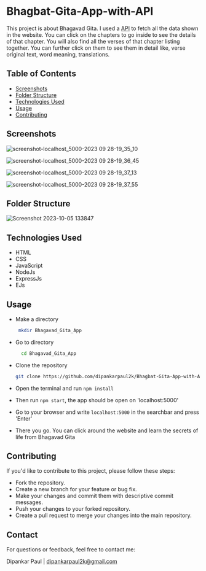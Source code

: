 # Bhagbat-Gita-App-with-API

This project is about Bhagavad Gita. I used a [API](https://rapidapi.com/bhagavad-gita-bhagavad-gita-default/api/bhagavad-gita3) to fetch all the data shown in the website. You can click on the chapters to go inside to see the details of that chapter. You will also find all the verses of that chapter listing together. You can further click on them to see them in detail like, verse original text, word meaning, translations.

## Table of Contents

- [Screenshots](#screenshots)
- [Folder Structure](#folder-structure)
- [Technologies Used](#technologies-used)
- [Usage](#usage)
- [Contributing](#contributing)

## Screenshots

![screenshot-localhost_5000-2023 09 28-19_35_10](https://github.com/dipankarpaul2k/Bhagbat-Gita-App-with-API/assets/136841290/2cc48b69-608b-4cab-85d8-48f2f221fa1f)

![screenshot-localhost_5000-2023 09 28-19_36_45](https://github.com/dipankarpaul2k/Bhagbat-Gita-App-with-API/assets/136841290/71706c29-ecd2-49b4-89a1-5b2f302af3d0)

![screenshot-localhost_5000-2023 09 28-19_37_13](https://github.com/dipankarpaul2k/Bhagbat-Gita-App-with-API/assets/136841290/446898f6-193e-47dd-9dd0-422571c1c057)

![screenshot-localhost_5000-2023 09 28-19_37_55](https://github.com/dipankarpaul2k/Bhagbat-Gita-App-with-API/assets/136841290/87afa216-da53-433c-8e2c-6cec1b4ec9ee)

## Folder Structure

![Screenshot 2023-10-05 133847](https://github.com/dipankarpaul2k/Bhagbat-Gita-App-with-API/assets/136841290/7241a0a5-e6a0-4429-8fcb-6a70ca85a481)


## Technologies Used

- HTML
- CSS
- JavaScript
- NodeJs
- ExpressJs
- EJs

## Usage

- Make a directory

  ```bash
   mkdir Bhagavad_Gita_App
  ```

- Go to directory

  ```bash
    cd Bhagavad_Gita_App
  ```

- Clone the repository

  ```bash
  git clone https://github.com/dipankarpaul2k/Bhagbat-Gita-App-with-API.git
  ```

- Open the terminal and run `npm install`
- Then run `npm start`, the app should be open on 'localhost:5000'
- Go to your browser and write `localhost:5000` in the searchbar and press 'Enter'
- There you go. You can click around the website and learn the secrets of life from Bhagavad Gita

## Contributing

If you'd like to contribute to this project, please follow these steps:

- Fork the repository.
- Create a new branch for your feature or bug fix.
- Make your changes and commit them with descriptive commit messages.
- Push your changes to your forked repository.
- Create a pull request to merge your changes into the main repository.

## Contact

For questions or feedback, feel free to contact me:

Dipankar Paul | dipankarpaul2k@gmail.com
